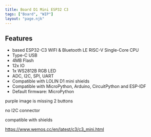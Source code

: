 ```yaml
---
title: Board D1 Mini ESP32 C3
tags: ["Board", "WIP"]
layout: "page.njk"
---
```


<!-- ![d1mini c3 pico](/boards/esp32c3/d1mini-c3-pico.jpg) -->

## Features

* based ESP32-C3 WIFI & Bluetooth LE RISC-V Single-Core CPU
* Type-C USB
* 4MB Flash
* 12x IO
* 1x WS2812B RGB LED
* ADC, I2C, SPI, UART
* Compatible with LOLIN D1 mini shields
* Compatible with MicroPython, Arduino, CircuitPython and ESP-IDF
* Default firmware: MicroPython

purple image is missing
2 buttons

no I2C connector

compatible with shields

https://www.wemos.cc/en/latest/c3/c3_mini.html
